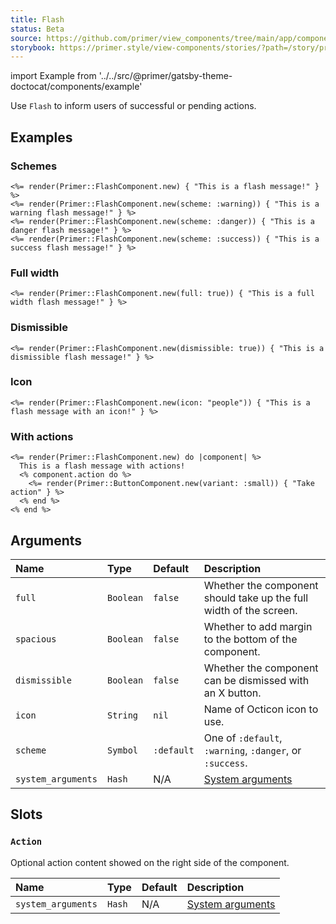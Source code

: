 ```yaml
---
title: Flash
status: Beta
source: https://github.com/primer/view_components/tree/main/app/components/primer/flash_component.rb
storybook: https://primer.style/view-components/stories/?path=/story/primer-flash-component
---
```


import Example from '../../src/@primer/gatsby-theme-doctocat/components/example'

<!-- Warning: AUTO-GENERATED file, do not edit. Add code comments to your Ruby instead <3 -->

Use `Flash` to inform users of successful or pending actions.

## Examples

### Schemes

<Example src="<div class='flash'>    This is a flash message!  </div><div class='flash flash-warn'>    This is a warning flash message!  </div><div class='flash flash-error'>    This is a danger flash message!  </div><div class='flash flash-success'>    This is a success flash message!  </div>" />

```erb
<%= render(Primer::FlashComponent.new) { "This is a flash message!" } %>
<%= render(Primer::FlashComponent.new(scheme: :warning)) { "This is a warning flash message!" } %>
<%= render(Primer::FlashComponent.new(scheme: :danger)) { "This is a danger flash message!" } %>
<%= render(Primer::FlashComponent.new(scheme: :success)) { "This is a success flash message!" } %>
```

### Full width

<Example src="<div class='flash flash-full'>    This is a full width flash message!  </div>" />

```erb
<%= render(Primer::FlashComponent.new(full: true)) { "This is a full width flash message!" } %>
```

### Dismissible

<Example src="<div class='flash'>    This is a dismissible flash message!    <button class='flash-close js-flash-close' type='button' aria-label='Close'>      <svg aria-hidden='true' viewBox='0 0 16 16' version='1.1' height='16' width='16' class='octicon octicon-x'><path fill-rule='evenodd' d='M3.72 3.72a.75.75 0 011.06 0L8 6.94l3.22-3.22a.75.75 0 111.06 1.06L9.06 8l3.22 3.22a.75.75 0 11-1.06 1.06L8 9.06l-3.22 3.22a.75.75 0 01-1.06-1.06L6.94 8 3.72 4.78a.75.75 0 010-1.06z'></path></svg>    </button>  </div>" />

```erb
<%= render(Primer::FlashComponent.new(dismissible: true)) { "This is a dismissible flash message!" } %>
```

### Icon

<Example src="<div class='flash'>  <svg aria-hidden='true' viewBox='0 0 16 16' version='1.1' height='16' width='16' class='octicon octicon-people'><path fill-rule='evenodd' d='M5.5 3.5a2 2 0 100 4 2 2 0 000-4zM2 5.5a3.5 3.5 0 115.898 2.549 5.507 5.507 0 013.034 4.084.75.75 0 11-1.482.235 4.001 4.001 0 00-7.9 0 .75.75 0 01-1.482-.236A5.507 5.507 0 013.102 8.05 3.49 3.49 0 012 5.5zM11 4a.75.75 0 100 1.5 1.5 1.5 0 01.666 2.844.75.75 0 00-.416.672v.352a.75.75 0 00.574.73c1.2.289 2.162 1.2 2.522 2.372a.75.75 0 101.434-.44 5.01 5.01 0 00-2.56-3.012A3 3 0 0011 4z'></path></svg>  This is a flash message with an icon!  </div>" />

```erb
<%= render(Primer::FlashComponent.new(icon: "people")) { "This is a flash message with an icon!" } %>
```

### With actions

<Example src="<div class='flash'>      This is a flash message with actions!  <div class='flash-action'>    <button type='button' class='btn-sm btn'>    Take action  </button></div></div>" />

```erb
<%= render(Primer::FlashComponent.new) do |component| %>
  This is a flash message with actions!
  <% component.action do %>
    <%= render(Primer::ButtonComponent.new(variant: :small)) { "Take action" } %>
  <% end %>
<% end %>
```

## Arguments

| Name | Type | Default | Description |
| :- | :- | :- | :- |
| `full` | `Boolean` | `false` | Whether the component should take up the full width of the screen. |
| `spacious` | `Boolean` | `false` | Whether to add margin to the bottom of the component. |
| `dismissible` | `Boolean` | `false` | Whether the component can be dismissed with an X button. |
| `icon` | `String` | `nil` | Name of Octicon icon to use. |
| `scheme` | `Symbol` | `:default` | One of `:default`, `:warning`, `:danger`, or `:success`. |
| `system_arguments` | `Hash` | N/A | [System arguments](/system-arguments) |

## Slots

### `Action`

Optional action content showed on the right side of the component.

| Name | Type | Default | Description |
| :- | :- | :- | :- |
| `system_arguments` | `Hash` | N/A | [System arguments](/system-arguments) |
